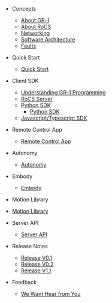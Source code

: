 - Concepts

  - [About GR-1](aboutgr-1.md)
  - [About RoCS](aboutrocs.md)
  - [Networking](networking.md)
  - [Software Architecture](softwarearchitecture.md)
  - [Faults](faults.md)
- Quick Start

  - [Quick Start](quickstart.md)
- Client SDK

  - [Understanding GR-1 Programming](python\understanding_gr-1_programming.md)
  - [RoCS Server](rocsserver.md)
  - [Python SDK](python\README.md)
    - [Python SDK](rocsclientsdk-python.md)
  - [Javascript/Typescript SDK](rocsclientsdk-ts&js.md)
- Remote Control App

  - [Remote Control App](rocsappoperation.md)
- Autonomy

  - [Autonomy](autonomy.md)
- Embody

  - [Embody](embody.md)
- Motion Library
- [Motion Library](motionlibrary.md)
- Server API

  - [Server API](rocsserverapi.md)
- Release Notes

  - [Release V0.1](v0.1.md)
  - [Release V0.2](v0.2.md)
  - [Release V1.1](v1.1.md)
- Feedback

  - [We Want Hear from You](feedback.md)
